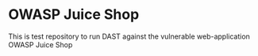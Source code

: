 # OWASP Juice Shop

This is test repository to run DAST against the vulnerable web-application OWASP Juice Shop